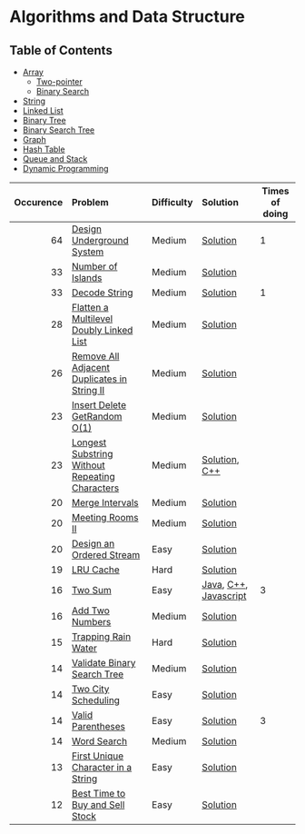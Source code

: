 # Algorithms and Data Structure

## Table of Contents

- [Array](array.md)
  - [Two-pointer](Two-pointer.md)
  - [Binary Search](BinarySearch.md)
- [String](string.md)
- [Linked List](LinkedList.md)
- [Binary Tree](BinaryTree.md)
- [Binary Search Tree](BinarySearchTree.md)
- [Graph](Graph.md)
- [Hash Table](Hashtable.md)
- [Queue and Stack](StackandQueue.md)
- [Dynamic Programming](dynamicprogramming.md)

| Occurence | Problem                                                                                                                         | Difficulty | Solution                                                                                                                                                                                                                                                                           | Times of doing |
| --------: | :------------------------------------------------------------------------------------------------------------------------------ | :--------- | :--------------------------------------------------------------------------------------------------------------------------------------------------------------------------------------------------------------------------------------------------------------------------------- | -------------- |
|        64 | [Design Underground System](https://leetcode.com/problems/design-underground-system/)                                           | Medium     | [Solution](https://github.com/fishercoder1534/Leetcode/blob/master/src/main/java/com/fishercoder/solutions/_1396.java)                                                                                                                                                             | 1              |
|        33 | [Number of Islands](https://leetcode.com/problems/number-of-islands/)                                                           | Medium     | [Solution](https://github.com/fishercoder1534/Leetcode/blob/master/src/main/java/com/fishercoder/solutions/_200.java)                                                                                                                                                              |                |
|        33 | [Decode String](https://leetcode.com/problems/decode-string/)                                                                   | Medium     | [Solution](https://github.com/fishercoder1534/Leetcode/blob/master/src/main/java/com/fishercoder/solutions/_394.java)                                                                                                                                                              | 1              |
|        28 | [Flatten a Multilevel Doubly Linked List](https://leetcode.com/problems/flatten-a-multilevel-doubly-linked-list/)               | Medium     | [Solution](https://github.com/fishercoder1534/Leetcode/blob/master/src/main/java/com/fishercoder/solutions/_430.java)                                                                                                                                                              |
|        26 | [Remove All Adjacent Duplicates in String II](https://leetcode.com/problems/remove-all-adjacent-duplicates-in-string-ii/)       | Medium     | [Solution](https://github.com/fishercoder1534/Leetcode/blob/master/src/main/java/com/fishercoder/solutions/_1207.java)                                                                                                                                                             |
|        23 | [Insert Delete GetRandom O(1)](https://leetcode.com/problems/insert-delete-getrandom-o1/)                                       | Medium     | [Solution](https://github.com/fishercoder1534/Leetcode/blob/master/src/main/java/com/fishercoder/solutions/_380.java)                                                                                                                                                              |
|        23 | [Longest Substring Without Repeating Characters](https://leetcode.com/problems/longest-substring-without-repeating-characters/) | Medium     | [Solution](https://github.com/fishercoder1534/Leetcode/blob/master/src/main/java/com/fishercoder/solutions/_3.java), [C++](https://github.com/fishercoder1534/Leetcode/blob/master/cpp/_3.cpp)                                                                                     |
|        20 | [Merge Intervals](https://leetcode.com/problems/merge-intervals/)                                                               | Medium     | [Solution](https://github.com/fishercoder1534/Leetcode/blob/master/src/main/java/com/fishercoder/solutions/_56.java)                                                                                                                                                               |
|        20 | [Meeting Rooms II](https://leetcode.com/problems/meeting-rooms-ii/)                                                             | Medium     | [Solution](https://github.com/fishercoder1534/Leetcode/blob/master/src/main/java/com/fishercoder/solutions/_253.java)                                                                                                                                                              |
|        20 | [Design an Ordered Stream](https://leetcode.com/problems/design-an-ordered-stream/)                                             | Easy       | [Solution](https://github.com/fishercoder1534/Leetcode/blob/master/src/main/java/com/fishercoder/solutions/_1656.java)                                                                                                                                                             |
|        19 | [LRU Cache](https://leetcode.com/problems/lru-cache/)                                                                           | Hard       | [Solution](https://github.com/fishercoder1534/Leetcode/blob/master/src/main/java/com/fishercoder/solutions/_146.java)                                                                                                                                                              |
|        16 | [Two Sum](https://leetcode.com/problems/two-sum/)                                                                               | Easy       | [Java](https://github.com/fishercoder1534/Leetcode/blob/master/src/main/java/com/fishercoder/solutions/_1.java), [C++](https://github.com/fishercoder1534/Leetcode/blob/master/cpp/_1.cpp), [Javascript](https://github.com/fishercoder1534/Leetcode/blob/master/javascript/_1.js) | 3              |
|        16 | [Add Two Numbers](https://leetcode.com/problems/add-two-numbers/)                                                               | Medium     | [Solution](https://github.com/fishercoder1534/Leetcode/blob/master/src/main/java/com/fishercoder/solutions/_2.java)                                                                                                                                                                |
|        15 | [Trapping Rain Water](https://leetcode.com/problems/trapping-rain-water/)                                                       | Hard       | [Solution](https://github.com/fishercoder1534/Leetcode/blob/master/src/main/java/com/fishercoder/solutions/_42.java)                                                                                                                                                               |
|        14 | [Validate Binary Search Tree](https://leetcode.com/problems/validate-binary-search-tree/)                                       | Medium     | [Solution](https://github.com/fishercoder1534/Leetcode/blob/master/src/main/java/com/fishercoder/solutions/_98.java)                                                                                                                                                               |
|        14 | [Two City Scheduling](https://leetcode.com/problems/two-city-scheduling/)                                                       | Easy       | [Solution](https://github.com/fishercoder1534/Leetcode/blob/master/src/main/java/com/fishercoder/solutions/_1029.java)                                                                                                                                                             |
|        14 | [Valid Parentheses](https://leetcode.com/problems/valid-parentheses/)                                                           | Easy       | [Solution](https://github.com/fishercoder1534/Leetcode/blob/master/src/main/java/com/fishercoder/solutions/_20.java)                                                                                                                                                               | 3              |
|        14 | [Word Search](https://leetcode.com/problems/word-search/)                                                                       | Medium     | [Solution](https://github.com/fishercoder1534/Leetcode/blob/master/src/main/java/com/fishercoder/solutions/_79.java)                                                                                                                                                               |
|        13 | [First Unique Character in a String](https://leetcode.com/problems/first-unique-character-in-a-string/)                         | Easy       | [Solution](https://github.com/fishercoder1534/Leetcode/blob/master/src/main/java/com/fishercoder/solutions/_387.java)                                                                                                                                                              |
|        12 | [Best Time to Buy and Sell Stock](https://leetcode.com/problems/best-time-to-buy-and-sell-stock/)                               | Easy       | [Solution](https://github.com/fishercoder1534/Leetcode/blob/master/src/main/java/com/fishercoder/solutions/_121.java)                                                                                                                                                              |
